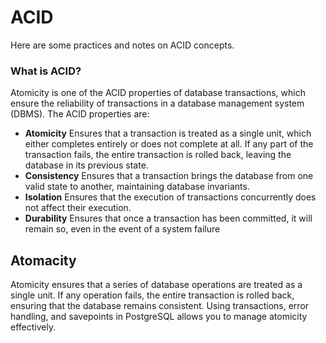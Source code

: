 # ACID 

Here are some practices and notes on ACID concepts.

### What is ACID?
Atomicity is one of the ACID properties of database transactions, which ensure the reliability of transactions in a database management system (DBMS). The ACID properties are:

* **Atomicity** Ensures that a transaction is treated as a single unit, which either completes entirely or does not complete at all. If any part of the transaction fails, the entire transaction is rolled back, leaving the database in its previous state.
* **Consistency** Ensures that a transaction brings the database from one valid state to another, maintaining database invariants.
* **Isolation** Ensures that the execution of transactions concurrently does not affect their execution.
* **Durability** Ensures that once a transaction has been committed, it will remain so, even in the event of a system failure

## Atomacity
Atomicity ensures that a series of database operations are treated as a single unit. If any operation fails, the entire transaction is rolled back, ensuring that the database remains consistent. Using transactions, error handling, and savepoints in PostgreSQL allows you to manage atomicity effectively.
